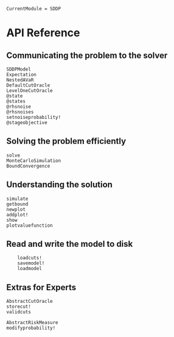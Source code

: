 ```@meta
CurrentModule = SDDP
```

# API Reference

## Communicating the problem to the solver

```@docs
SDDPModel
Expectation
NestedAVaR
DefaultCutOracle
LevelOneCutOracle
@state
@states
@rhsnoise
@rhsnoises
setnoiseprobability!
@stageobjective
```

## Solving the problem efficiently
```@docs
solve
MonteCarloSimulation
BoundConvergence
```
## Understanding the solution
```@docs
simulate
getbound
newplot
addplot!
show
plotvaluefunction
```

## Read and write the model to disk

```@docs
    loadcuts!
    savemodel!
    loadmodel
```

## Extras for Experts
```@docs
AbstractCutOracle
storecut!
validcuts
```

```@docs
AbstractRiskMeasure
modifyprobability!
```
